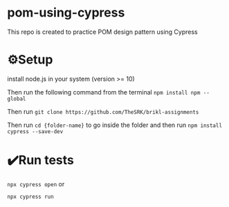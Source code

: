 # pom-using-cypress
This repo is created to practice POM design pattern using Cypress

# ⚙️Setup

install node.js in your system (version >= 10)

Then run the following command from the terminal ```npm install npm --global```

Then run ```git clone https://github.com/TheSRK/brikl-assignments```

Then run ```cd {folder-name}``` to go inside the folder and then run ```npm install cypress --save-dev```


 # ✔️Run tests

  ```npx cypress open```
  or
  
  ```npx cypress run```
  
